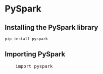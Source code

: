 # PySpark

## Installing the PySpark library

```pip install pyspark```

## Importing PySpark

<pre class="file" data-filename="pyspark.py" data-target="append">
    import pyspark
</pre>